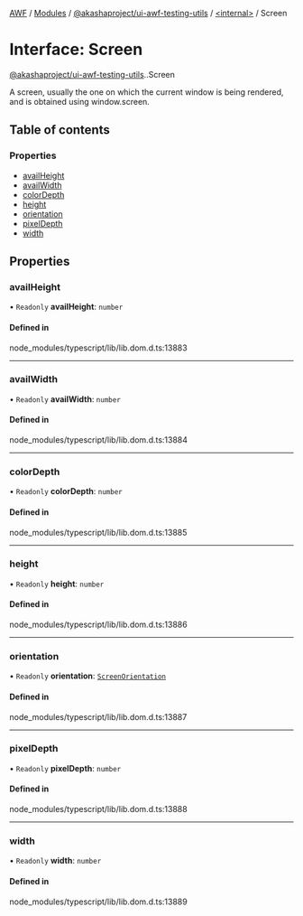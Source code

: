 [AWF](../README.md) / [Modules](../modules.md) / [@akashaproject/ui-awf-testing-utils](../modules/akashaproject_ui_awf_testing_utils.md) / [<internal\>](../modules/akashaproject_ui_awf_testing_utils._internal_.md) / Screen

# Interface: Screen

[@akashaproject/ui-awf-testing-utils](../modules/akashaproject_ui_awf_testing_utils.md).[<internal>](../modules/akashaproject_ui_awf_testing_utils._internal_.md).Screen

A screen, usually the one on which the current window is being rendered, and is obtained using window.screen.

## Table of contents

### Properties

- [availHeight](akashaproject_ui_awf_testing_utils._internal_.Screen.md#availheight)
- [availWidth](akashaproject_ui_awf_testing_utils._internal_.Screen.md#availwidth)
- [colorDepth](akashaproject_ui_awf_testing_utils._internal_.Screen.md#colordepth)
- [height](akashaproject_ui_awf_testing_utils._internal_.Screen.md#height)
- [orientation](akashaproject_ui_awf_testing_utils._internal_.Screen.md#orientation)
- [pixelDepth](akashaproject_ui_awf_testing_utils._internal_.Screen.md#pixeldepth)
- [width](akashaproject_ui_awf_testing_utils._internal_.Screen.md#width)

## Properties

### availHeight

• `Readonly` **availHeight**: `number`

#### Defined in

node_modules/typescript/lib/lib.dom.d.ts:13883

___

### availWidth

• `Readonly` **availWidth**: `number`

#### Defined in

node_modules/typescript/lib/lib.dom.d.ts:13884

___

### colorDepth

• `Readonly` **colorDepth**: `number`

#### Defined in

node_modules/typescript/lib/lib.dom.d.ts:13885

___

### height

• `Readonly` **height**: `number`

#### Defined in

node_modules/typescript/lib/lib.dom.d.ts:13886

___

### orientation

• `Readonly` **orientation**: [`ScreenOrientation`](../modules/akashaproject_ui_awf_testing_utils._internal_.md#screenorientation)

#### Defined in

node_modules/typescript/lib/lib.dom.d.ts:13887

___

### pixelDepth

• `Readonly` **pixelDepth**: `number`

#### Defined in

node_modules/typescript/lib/lib.dom.d.ts:13888

___

### width

• `Readonly` **width**: `number`

#### Defined in

node_modules/typescript/lib/lib.dom.d.ts:13889
